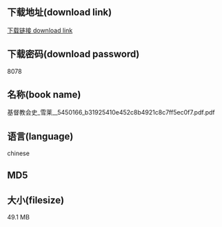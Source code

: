 ## 下载地址(download link)
[下载链接 download link](https://tutu365.netlify.app/?s=%E5%9F%BA%E7%9D%A3%E6%95%99%E4%BC%9A%E5%8F%B2_%E9%9B%AA%E8%8E%B1__5450166_b31925410e452c8b4921c8c7ff5ec0f7.pdf)

## 下载密码(download password)
8078

## 名称(book name)
基督教会史_雪莱__5450166_b31925410e452c8b4921c8c7ff5ec0f7.pdf.pdf

## 语言(language)
chinese

## MD5


## 大小(filesize)
49.1 MB
